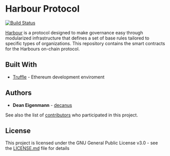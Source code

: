 # Harbour Protocol

[![Build Status](https://travis-ci.com/decanus/protocol.svg?token=SGE7GHsjEHmsR4VosLJx&branch=development)](https://travis-ci.com/decanus/protocol)

[Harbour](https://harbour.tokenate.io) is a protocol designed to make governance easy through modularized infrastructure that defines a set of base rules tailored to specific types of organizations. This repository contains the smart contracts for the Harbours on-chain protocol. 

## Built With
* [Truffle](https://github.com/trufflesuite/truffle) - Ethereum development enviroment 

## Authors

* **Dean Eigenmann** - [decanus](https://github.com/decanus)

See also the list of [contributors](https://github.com/decanus/protocol/contributors) who participated in this project.

## License

This project is licensed under the GNU General Public License v3.0 - see the [LICENSE.md](LICENSE.md) file for details

